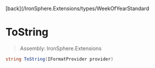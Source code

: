﻿

[back](/IronSphere.Extensions/types/WeekOfYearStandard

# ToString

> Assembly: IronSphere.Extensions

```csharp
string ToString(IFormatProvider provider)
```



 